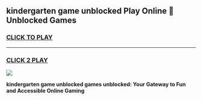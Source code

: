 
## kindergarten game unblocked Play Online 👋 Unblocked Games
<h3>
<a href="https://premium.freeplayer.one?title=kindergarten_game_unblocked&ref=19F">CLICK TO PLAY</a></h3>
<hr>

<h3>
<a href="https://premium.freeplayer.one?title=kindergarten_game_unblocked&ref=19F">CLICK 2 PLAY</a>
  
</h3>

<a href="https://premium.freeplayer.one?title=kindergarten_game_unblocked&ref=19F"><img src="https://clearcache.store/games.png"></a>


**kindergarten game unblocked games unblocked: Your Gateway to Fun and Accessible Online Gaming**
